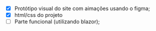 - [x] Protótipo visual do site com aimações usando o figma;
- [x] html/css do projeto
- [ ] Parte funcional (utilizando blazor);
